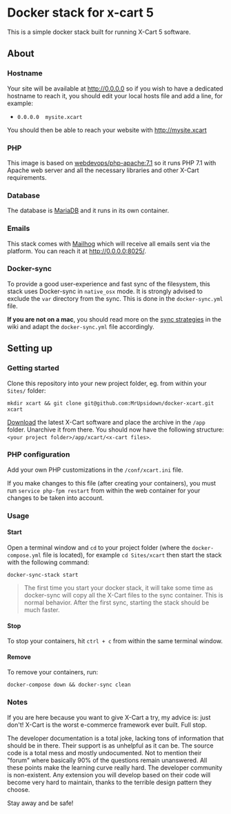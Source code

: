 # Docker stack for x-cart 5
This is a simple docker stack built for running X-Cart 5 software.

## About

### Hostname
Your site will be available at http://0.0.0.0 so if you wish to have a dedicated hostname to reach it, you should edit your local hosts file and add a line, for example:
* `0.0.0.0	mysite.xcart`

You should then be able to reach your website with http://mysite.xcart

### PHP
This image is based on [webdevops/php-apache:7.1](https://dockerfile.readthedocs.io/en/latest/content/DockerImages/dockerfiles/php-apache.html) so it runs PHP 7.1 with Apache web server and all the necessary libraries and other X-Cart requirements.

### Database
The database is [MariaDB](https://mariadb.org/) and it runs in its own container.

### Emails
This stack comes with [Mailhog](https://github.com/mailhog/MailHog) which will receive all emails sent via the platform. You can reach it at http://0.0.0.0:8025/.

### Docker-sync
To provide a good user-experience and fast sync of the filesystem, this stack uses Docker-sync in `native_osx` mode. It is strongly advised to exclude the `var` directory from the sync. This is done in the `docker-sync.yml` file.

**If you are not on a mac**, you should read more on the [sync strategies](https://github.com/EugenMayer/docker-sync/wiki/8.-Strategies) in the wiki and adapt the `docker-sync.yml` file accordingly. 

## Setting up

### Getting started

Clone this repository into your new project folder, eg. from within your `Sites/` folder:

`mkdir xcart && git clone git@github.com:MrUpsidown/docker-xcart.git xcart`

[Download](https://www.x-cart.com/download.html) the latest X-Cart software and place the archive in the `/app` folder. Unarchive it from there. You should now have the following structure: `<your project folder>/app/xcart/<x-cart files>`.

### PHP configuration
Add your own PHP customizations in the `/conf/xcart.ini` file.

If you make changes to this file (after creating your containers), you must run `service php-fpm restart` from within the web container for your changes to be taken into account.

### Usage

#### Start
Open a terminal window and `cd` to your project folder (where the `docker-compose.yml` file is located), for example `cd Sites/xcart` then start the stack with the following command:

`docker-sync-stack start`

> The first time you start your docker stack, it will take some time as docker-sync will copy all the X-Cart files to the sync container. This is normal behavior. After the first sync, starting the stack should be much faster.

#### Stop
To stop your containers, hit `ctrl + c` from within the same terminal window.

#### Remove
To remove your containers, run:

`docker-compose down && docker-sync clean`

### Notes

If you are here because you want to give X-Cart a try, my advice is: just don't! X-Cart is the worst e-commerce framework ever built. Full stop.

The developer documentation is a total joke, lacking tons of information that should be in there. Their support is as unhelpful as it can be. The source code is a total mess and mostly undocumented. Not to mention their "forum" where basically 90% of the questions remain unanswered. All these points make the learning curve really hard. The developer community is non-existent. Any extension you will develop based on their code will become very hard to maintain, thanks to the terrible design pattern they choose.

Stay away and be safe!
